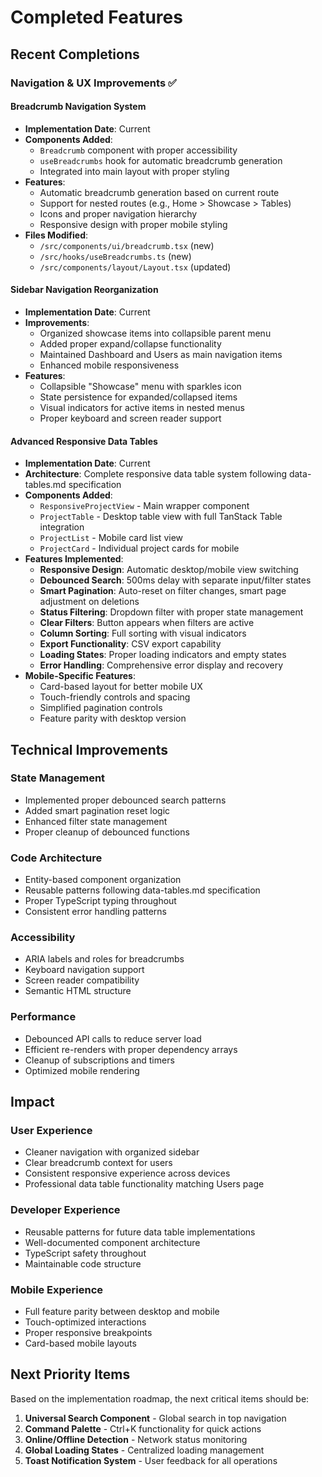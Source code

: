 # Completed Features

## Recent Completions

### Navigation & UX Improvements ✅

#### Breadcrumb Navigation System
- **Implementation Date**: Current
- **Components Added**:
  - `Breadcrumb` component with proper accessibility
  - `useBreadcrumbs` hook for automatic breadcrumb generation
  - Integrated into main layout with proper styling
- **Features**:
  - Automatic breadcrumb generation based on current route
  - Support for nested routes (e.g., Home > Showcase > Tables)
  - Icons and proper navigation hierarchy
  - Responsive design with proper mobile styling
- **Files Modified**:
  - `/src/components/ui/breadcrumb.tsx` (new)
  - `/src/hooks/useBreadcrumbs.ts` (new)
  - `/src/components/layout/Layout.tsx` (updated)

#### Sidebar Navigation Reorganization
- **Implementation Date**: Current
- **Improvements**:
  - Organized showcase items into collapsible parent menu
  - Added proper expand/collapse functionality
  - Maintained Dashboard and Users as main navigation items
  - Enhanced mobile responsiveness
- **Features**:
  - Collapsible "Showcase" menu with sparkles icon
  - State persistence for expanded/collapsed items
  - Visual indicators for active items in nested menus
  - Proper keyboard and screen reader support

#### Advanced Responsive Data Tables
- **Implementation Date**: Current
- **Architecture**: Complete responsive data table system following data-tables.md specification
- **Components Added**:
  - `ResponsiveProjectView` - Main wrapper component
  - `ProjectTable` - Desktop table view with full TanStack Table integration
  - `ProjectList` - Mobile card list view
  - `ProjectCard` - Individual project cards for mobile
- **Features Implemented**:
  - **Responsive Design**: Automatic desktop/mobile view switching
  - **Debounced Search**: 500ms delay with separate input/filter states
  - **Smart Pagination**: Auto-reset on filter changes, smart page adjustment on deletions
  - **Status Filtering**: Dropdown filter with proper state management
  - **Clear Filters**: Button appears when filters are active
  - **Column Sorting**: Full sorting with visual indicators
  - **Export Functionality**: CSV export capability
  - **Loading States**: Proper loading indicators and empty states
  - **Error Handling**: Comprehensive error display and recovery
- **Mobile-Specific Features**:
  - Card-based layout for better mobile UX
  - Touch-friendly controls and spacing
  - Simplified pagination controls
  - Feature parity with desktop version

## Technical Improvements

### State Management
- Implemented proper debounced search patterns
- Added smart pagination reset logic
- Enhanced filter state management
- Proper cleanup of debounced functions

### Code Architecture
- Entity-based component organization
- Reusable patterns following data-tables.md specification
- Proper TypeScript typing throughout
- Consistent error handling patterns

### Accessibility
- ARIA labels and roles for breadcrumbs
- Keyboard navigation support
- Screen reader compatibility
- Semantic HTML structure

### Performance
- Debounced API calls to reduce server load
- Efficient re-renders with proper dependency arrays
- Cleanup of subscriptions and timers
- Optimized mobile rendering

## Impact

### User Experience
- Cleaner navigation with organized sidebar
- Clear breadcrumb context for users
- Consistent responsive experience across devices
- Professional data table functionality matching Users page

### Developer Experience
- Reusable patterns for future data table implementations
- Well-documented component architecture
- TypeScript safety throughout
- Maintainable code structure

### Mobile Experience
- Full feature parity between desktop and mobile
- Touch-optimized interactions
- Proper responsive breakpoints
- Card-based mobile layouts

## Next Priority Items

Based on the implementation roadmap, the next critical items should be:

1. **Universal Search Component** - Global search in top navigation
2. **Command Palette** - Ctrl+K functionality for quick actions
3. **Online/Offline Detection** - Network status monitoring
4. **Global Loading States** - Centralized loading management
5. **Toast Notification System** - User feedback for all operations